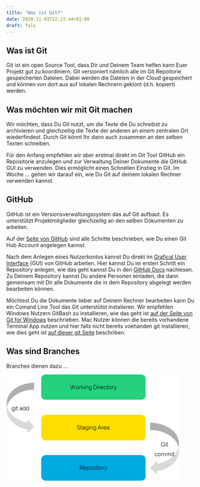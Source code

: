 ```yaml
---
title: "Was ist Git?"
date: 2020-11-03T22:23:44+01:00
draft: fals
---
```


## Was ist Git
Git ist ein open Source Tool, dass Dir und Deinem Team helfen kann Euer Projekt gut zu koordiniern. Git versioniert nämlich alle im Git Repoitorie gespeicherten Dateien. Dabei werden die Dateien in der Cloud gespeichert und können von dort aus auf lokalen Rechnern geklont (d.h. kopiert) werden.

## Was möchten wir mit Git machen
Wir möchten, dass Du Git nutzt, um die Texte die Du schreibst zu archivieren und gleichzeitig die Texte der anderen an einem zentralen Ort wiederfindest. Durch Git könnt Ihr dann auch zusammen an den selben Texten schreiben.

Für den Anfang empfehlen wir aber erstmal direkt im Git Tool GitHub ein Repositorie anzulegen und zur Verwaltung Deiner Dokumente die GitHub GUI zu verwenden. Dies ermöglicht einen Schnellen Einstieg in Git. Im Woche ... gehen wir darauf ein, wie Du Git auf deinem lokalen Rechner verwenden kannst.

## GitHub

GitHub ist ein Versionsverwaltungssystem das auf Git aufbaut. Es unterstützt Projektmitglieder gleichzeitig an den selben Dokumenten zu arbeiten. 

Auf der [Seite von GitHub](https://docs.github.com/en/free-pro-team@latest/github/getting-started-with-github/signing-up-for-a-new-github-account) sind alle Schritte beschrieben, wie Du einen Git Hub Account angelegen kannst.

Nach dem Anlegen eines Nutzerkontos kannst Du direkt im [Grafical User Interface](https://github.com) (GUI) von GitHub arbeiten. Hier kannst Du im ersten Schritt ein Repository anlegen, wie das geht kannst Du in den [GitHub Docs](https://docs.github.com/en/free-pro-team@latest/github/getting-started-with-github/create-a-repo) nachlesen. Zu Deinem Repository kannst Du andere Personen einladen, die dann gemeinsam mit Dir alle Dokumente die in dem Repository abgelegt werden bearbeiten können.

Möchtest Du die Dokumente lieber auf Deinem Rechner bearbeiten kann Du ein Comand Line Tool das Git unterstütst instalieren. Wir empfehlen Windows Nutzern GitBash zu installieren, wie das geht ist [auf der Seite von Git for Windows](https://gitforwindows.org/) beschrieben. Mac Nutzer können die bereits vorhandene Terminal App nutzen und hier falls nicht bereits voehanden git installieren, wie dies geht ist [auf dieser git Seite](https://git-scm.com/download/mac) beschriben.

## Was sind Branches
Branches dienen dazu ...

![](./2020-11-24-22-13-57-image.png)
